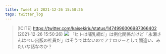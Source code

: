 ```yaml
---
title: Tweet at 2021-12-26 15:50:26
tags: twitter_log
---
```


> [!CITE] https://twitter.com/kaisekiriu/status/1474996006987366402 (2021-12-26 15:50:26)
> ![](https://twitter.com/kaisekiriu/status/1474996006987366402)
> 「ヒトは哺乳綱だ」は例化関係だけど「永瀬さんはベレ出版の社員だ」はそうではないのでアナロジーとして間違い、みたいな話なのか？
